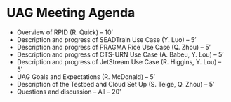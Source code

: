 # UAG Meeting Agenda

   * Overview of RPID (R. Quick) – 10’
   * Description and progress of SEADTrain Use Case (Y. Luo) – 5’
   * Description and progress of PRAGMA Rice Use Case (Q. Zhou) – 5’
   * Description and progress of CTS-URN Use Case (A. Babeu, Y. Lou) – 5’
   * Description and progress of JetStream Use Case (R. Higgins, Y. Lou) – 5’
   * UAG Goals and Expectations (R. McDonald) – 5’
   * Description of the Testbed and Cloud Set Up (S. Teige, Q. Zhou) – 5’
   * Questions and discussion – All – 20’
